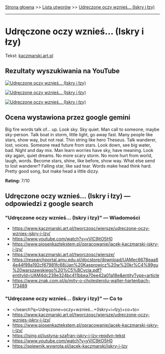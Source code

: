 [Strona głowna](../index.md) >> [Lista utworów](../list.md) >> [Udręczone oczy wznieś… (Iskry i łzy)](612.md)

---

# Udręczone oczy wznieś… (Iskry i łzy)

Tekst: [kaczmarski.art.pl](https://www.kaczmarski.art.pl/tworczosc/wiersze/udreczone-oczy-wznies-iskry-i-lzy/)

## Rezultaty wyszukiwania na YouTube

[![Udręczone oczy wznieś… (Iskry i łzy)](http://img.youtube.com/vi/yVIC9jtO5H0/0.jpg)](https://www.youtube.com/watch?v=yVIC9jtO5H0 "Justyna Szafran - Iskry i łzy - YouTube")

[![Udręczone oczy wznieś… (Iskry i łzy)](http://img.youtube.com/vi/PzbKlSLZclk/0.jpg)](https://www.youtube.com/watch?v=PzbKlSLZclk "Justyna Szafran - Iskry i łzy live @ Klubokawiarnia Mleczarnia, Wrocław, 14.02.2024 - YouTube")

[![Udręczone oczy wznieś… (Iskry i łzy)](http://img.youtube.com/vi/VILElHYr0-w/0.jpg)](https://www.youtube.com/watch?v=VILElHYr0-w "Jacek Kaczmarski - Ballada o ubocznych skutkach alkoholizmu - YouTube")

## Ocena wystawiona przez google gemini

Big fire words talk of... up. Look sky. Sky quiet. Man call to someone, maybe sky-person. Talk boat in storm, little light, go away fast. Many people like stars, show way, but not real. Thin string like hero Theseus. Talk wanderer, lost, voices. Someone read future from stars. Look down, see big water, bad. Night and day mix. Man learn worries have sky, have meaning. Look sky again, quiet dreams. No more scary storm. No more hurt from world, laugh, words. Become stars, shine, like before, show way. What else send to lost wanderer? Falling star, like sad tear. Words make head think hard. Pretty good song, but make head a little dizzy.

**Rating:** 7/10 


## Udręczone oczy wznieś… (Iskry i łzy) — odpowiedzi z google search

### "Udręczone oczy wznieś… (Iskry i łzy)" — Wiadomości

 - <https://www.kaczmarski.art.pl/tworczosc/wiersze/udreczone-oczy-wznies-iskry-i-lzy/>
 - <https://www.youtube.com/watch?v=yVIC9jtO5H0>
 - <https://www.piosenkaztekstem.pl/opracowanie/jacek-kaczmarski-iskry-i-lzy/>
 - <https://www.kaczmarski.art.pl/tworczosc/wiersze/>
 - <https://researchportal.amu.edu.pl/docstore/download/UAMec6678eaa64e44f99a192cf67981fc68/Jan%20Kasprowicz%20w%20kr%C4%99gu%20warszawskiego%20%C5%BCycia.pdf?entityId=UAM4dc239e324bc411bbea70ee42a01a18e&entityType=article>
 - <https://www.znak.com.pl/p/mity-o-cholesterolu-walter-hartenbach-173489>

### "Udręczone oczy wznieś… (Iskry i łzy)" — Co to

 - </search?q=Udręczone+oczy+wznieś…+(Iskry+i+łzy)+co+to>
 - <https://www.kaczmarski.art.pl/tworczosc/wiersze/udreczone-oczy-wznies-iskry-i-lzy/>
 - <https://www.piosenkaztekstem.pl/opracowanie/jacek-kaczmarski-iskry-i-lzy/>
 - <https://ising.pl/justyna-szafran-iskry-i-lzy-reqdvn-tekst>
 - <https://www.youtube.com/watch?v=yVIC9jtO5H0>
 - <https://spiewnik.wywrota.pl/jacek-kaczmarski/iskry-i-lzy>

